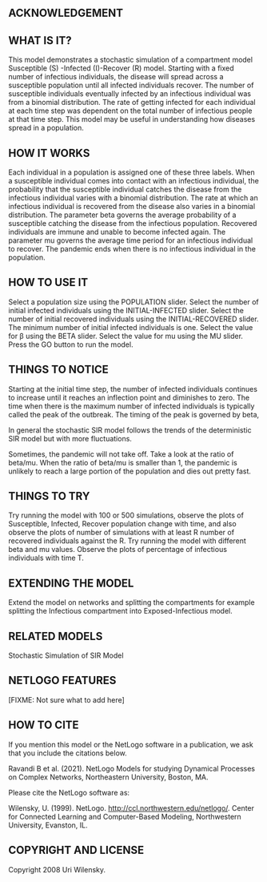 ## ACKNOWLEDGEMENT

## WHAT IS IT?

This model demonstrates a stochastic simulation of a compartment model Susceptible (S) -Infected (I)-Recover (R) model. Starting with a fixed number of infectious individuals, the disease will spread across a susceptible population until all infected individuals recover. The number of susceptible individuals eventually infected by an infectious individual was from a binomial distribution. The rate of getting infected for each individual at each time step was dependent on the total number of infectious people at that time step.
This model may be useful in understanding how diseases spread in a population. 

## HOW IT WORKS

Each individual in a population is assigned one of these three labels. When a susceptible individual comes into contact with an infectious individual, the probability that the susceptible individual catches the disease from the infectious individual varies with a binomial distribution. The rate at which an infectious individual is recovered from the disease also varies in a binomial distribution. The parameter beta governs the average probability of a susceptible catching the disease from the infectious population. Recovered individuals are immune and unable to become infected again. The parameter mu governs the average time period for an infectious individual to recover. The pandemic ends when there is no infectious individual in the population.
 

## HOW TO USE IT

Select a population size using the POPULATION slider. Select the number of initial infected individuals using the INITIAL-INFECTED slider. Select the number of initial recovered individuals using the INITIAL-RECOVERED slider. The minimum number of initial infected individuals is one. Select the value for β using the BETA slider. Select the value for mu using the MU slider. Press the GO button to run the model. 


## THINGS TO NOTICE

Starting at the initial time step, the number of infected individuals continues to increase until it reaches an inflection point and diminishes to zero. The time when there is the maximum number of infected individuals is typically called the peak of the outbreak. The timing of the peak is governed by beta, 

In general the stochastic SIR model follows the trends of the deterministic SIR model but with more fluctuations. 

Sometimes, the pandemic will not take off. Take a look at the ratio of beta/mu. When the ratio of beta/mu is smaller than 1, the pandemic is unlikely to reach a large portion of the population and dies out pretty fast. 



## THINGS TO TRY

Try running the model with 100 or 500 simulations, observe the plots of Susceptible, Infected, Recover population change with time, and also observe the plots of number of simulations with at least R number of recovered individuals against the R. 
Try running the model with different beta and mu values. Observe the plots of percentage of infectious individuals with time T.


## EXTENDING THE MODEL

Extend the model on networks and splitting the compartments for example splitting the Infectious compartment into Exposed-Infectious model. 


## RELATED MODELS

Stochastic Simulation of SIR Model

## NETLOGO FEATURES

[FIXME: Not sure what to add here]

## HOW TO CITE

If you mention this model or the NetLogo software in a publication, we ask that you include the citations below.

Ravandi B et al. (2021). NetLogo Models for studying Dynamical Processes on Complex Networks, Northeastern University, Boston, MA.

Please cite the NetLogo software as:

Wilensky, U. (1999). NetLogo. http://ccl.northwestern.edu/netlogo/. Center for Connected Learning and Computer-Based Modeling, Northwestern University, Evanston, IL.

## COPYRIGHT AND LICENSE

Copyright 2008 Uri Wilensky.